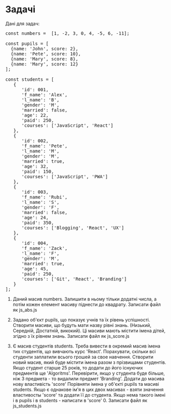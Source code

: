 # Задачі
Дані для задач:
<pre>
const numbers =  [1, -2, 3, 0, 4, -5, 6, -11];

const pupils = [
  {name: 'John', score: 2},
  {name: 'Pete', score: 10},
  {name: 'Mary', score: 8},
  {name: 'Mary', score: 12}
];

const students = [
   {
      'id': 001,
      'f_name': 'Alex',
      'l_name': 'B',
      'gender': 'M',
      'married': false,
      'age': 22,
      'paid': 250,  
      'courses': ['JavaScript', 'React']
   },
   {
      'id': 002,
      'f_name': 'Pete',
      'l_name': 'M',
      'gender': 'M',
      'married': true,
      'age': 32,
      'paid': 150,  
      'courses': ['JavaScript', 'PWA']
   },
   {
      'id': 003,
      'f_name': 'Rubi',
      'l_name': 'S',
      'gender': 'F',
      'married': false,
      'age': 24,
      'paid': 350,  
      'courses': ['Blogging', 'React', 'UX']
   },
   {
      'id': 004,
      'f_name': 'Zack',
      'l_name': 'F',
      'gender': 'M',
      'married': true,
      'age': 45,
      'paid': 250,  
      'courses': ['Git', 'React', 'Branding']
   } 
];
</pre>

1. Даний масив numbers. 
  Залишити в ньому тільки додатні числа, а потім кожен елемент масиву піднести до квадрату.
  Записати файл як js_abs.js

2. Задано об'єкт pupils, що показує учнів та їх рівень успішності. 
  Створити масиви, що будуть мати назву рівні знань. (Низький, Середній, Достатній, викокий). 
  Ці масиви мають містити імена дітей, згідно з їх рівнем знань.
  Записати файл як js_score.js

3. Є масив студентів students. 
  Треба вивести в окремий масив імена тих студентів, що вивчають курс 'React'. 
  Порахувати, скільки всі студенти заплатили всього грошей за свое навчення. 
  Створити новий масив, який буде містити імена разом з прізвищами студентів. 
  Якщо студент старше 25 років, то додати до його існуючих предментів ще 'Algoritms'.
  Перевірити, якщо у студента буде більше, ніж 3 предмета - то видалили предмет 'Branding'.
  Додати до масива нову властивість 'score' Порівняти імена у об'єкті pupils та масиві students. Якщо є однакове ім'я в цих двох масивах - взяти значення властивосты 'score' та додати її до студента. Якщо нема такого імені і в pupils і в students - написати в 'score' 0.
  Записати файл як js_students.js
